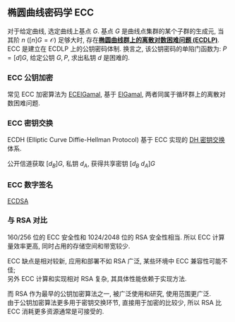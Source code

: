 
## 椭圆曲线密码学 ECC

对于给定曲线, 选定曲线上基点 $G$. 基点 $G$ 是曲线点集群的某个子群的生成元, 当其阶 $n$ ($[n]G=\mathcal{O}$) 足够大时, 存在[**椭圆曲线群上的离散对数困难问题 (ECDLP)**](/Math/抽象代数/椭圆曲线/椭圆曲线.md). ECC 是建立在 ECDLP 上的公钥密码体制. 换言之, 该公钥密码的单陷门函数为: $P=[d]G$, 给定公钥 $G,P$, 求出私钥 $d$ 是困难的.

### ECC 公钥加密

常见 ECC 加密算法为 [ECElGamal](ECElGamal.md), 基于 [ElGamal](../ElGamal.md), 两者同属于循环群上的离散对数困难问题.

### ECC 密钥交换

ECDH (Elliptic Curve Diffie-Hellman Protocol) 基于 ECC 实现的 [DH 密钥交换](../DiffieHellman.md)体系.  

公开信道获取 $[d_{B}]G$, 私钥 $d_{A}$, 获得共享密钥 $[d_{B}\ d_{A}]G$

### ECC 数字签名

[ECDSA](ECDSA.md)


### 与 RSA 对比

160/256 位的 ECC 安全性和 1024/2048 位的 RSA 安全性相当. 所以 ECC 计算量效率更高, 同时占用的存储空间和带宽较少.

ECC 缺点是相对较新, 应用和部署不如 RSA 广泛, 某些环境中 ECC 兼容性可能不佳;  
另外 ECC 计算和实现相对 RSA 复杂, 其具体性能依赖于实现方法. 

而 RSA 作为最早的公钥加密算法之一, 被广泛使用和研究, 使用范围更广泛.  
由于公钥加密算法更多用于密钥交换环节, 直接用于加密的比较少, 所以 RSA 比 ECC 消耗更多资源通常是可接受的.
